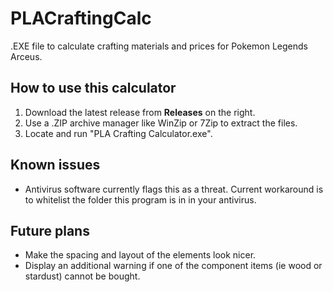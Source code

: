# PLACraftingCalc
.EXE file to calculate crafting materials and prices for Pokemon Legends Arceus.

## How to use this calculator
1. Download the latest release from **Releases** on the right.
2. Use a .ZIP archive manager like WinZip or 7Zip to extract the files.
3. Locate and run "PLA Crafting Calculator.exe".

## Known issues
- Antivirus software currently flags this as a threat. Current workaround is to whitelist the folder this program is in in your antivirus.

## Future plans
- Make the spacing and layout of the elements look nicer.
- Display an additional warning if one of the component items (ie wood or stardust) cannot be bought.
